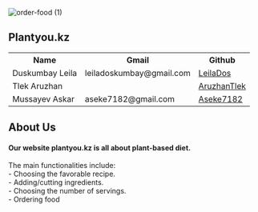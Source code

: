 ![order-food (1)](https://user-images.githubusercontent.com/35268423/56517510-e5e78f80-655e-11e9-954a-931cea4a8068.png)
<h2>Plantyou.kz </h1>
<table>
    <tr>
        <th>Name</th>
        <th>Gmail</th>
        <th>Github</th>
    </tr>
    <tr>
        <td>Duskumbay Leila</td>
        <td>leiladoskumbay@gmail.com</td>
        <td><a href="https://github.com/leilaDos/webdev2019">LeilaDos</a></td>
    </tr>
    <tr>
        <td>Tlek Aruzhan</td>
        <td></td>
        <td><a href="https://github.com/aruzhantlek/webdev2019">AruzhanTlek</a></td>
 	</tr>					
    <tr>
        <td>Mussayev Askar</td>
        <td>aseke7182@gmail.com</td>
        <td><a href="https://github.com/aseke7182/webdev2019">Aseke7182</a></td>
    </tr>
</table>
<h2>About Us</h2>
<h4>Our website plantyou.kz is all about plant-based diet.</h4>
<p> 
	The main functionalities include: <br>
- Choosing the favorable recipe. <br>
- Adding/cutting ingredients. <br>
- Choosing the number of servings. <br>
- Ordering food
</p>